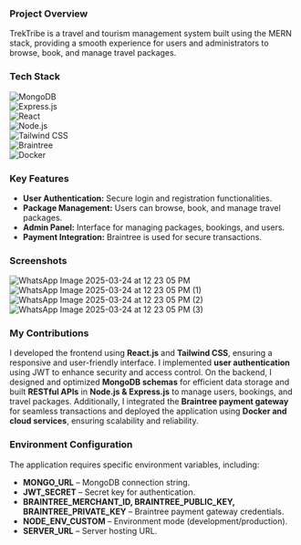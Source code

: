 ### **Project Overview**  

TrekTribe is a travel and tourism management system built using the MERN stack, providing a smooth experience for users and administrators to browse, book, and manage travel packages.  

### **Tech Stack**  
![MongoDB](https://img.shields.io/badge/MongoDB-47A248?style=for-the-badge&logo=mongodb&logoColor=white)  
![Express.js](https://img.shields.io/badge/Express.js-000000?style=for-the-badge&logo=express&logoColor=white)  
![React](https://img.shields.io/badge/React-61DAFB?style=for-the-badge&logo=react&logoColor=white)  
![Node.js](https://img.shields.io/badge/Node.js-339933?style=for-the-badge&logo=node.js&logoColor=white)  
![Tailwind CSS](https://img.shields.io/badge/Tailwind_CSS-38B2AC?style=for-the-badge&logo=tailwind-css&logoColor=white)  
![Braintree](https://img.shields.io/badge/Braintree-00579B?style=for-the-badge&logo=paypal&logoColor=white)  
![Docker](https://img.shields.io/badge/Docker-2496ED?style=for-the-badge&logo=docker&logoColor=white)  

### **Key Features**  
- **User Authentication:** Secure login and registration functionalities.  
- **Package Management:** Users can browse, book, and manage travel packages.  
- **Admin Panel:** Interface for managing packages, bookings, and users.  
- **Payment Integration:** Braintree is used for secure transactions.

### **Screenshots**  
![WhatsApp Image 2025-03-24 at 12 23 05 PM](https://github.com/user-attachments/assets/b9c09092-2dd2-41a4-b9b8-182a43327882)
![WhatsApp Image 2025-03-24 at 12 23 05 PM (1)](https://github.com/user-attachments/assets/03c39b13-476d-4a4b-9714-c29c55cc4677)
![WhatsApp Image 2025-03-24 at 12 23 05 PM (2)](https://github.com/user-attachments/assets/a9823388-332b-477a-b342-c7b0219562e4)
![WhatsApp Image 2025-03-24 at 12 23 05 PM (3)](https://github.com/user-attachments/assets/6ec86a52-5a36-4efa-b53d-4c97c3f49ebb)

### **My Contributions**  
I developed the frontend using **React.js** and **Tailwind CSS**, ensuring a responsive and user-friendly interface. I implemented **user authentication** using JWT to enhance security and access control. On the backend, I designed and optimized **MongoDB schemas** for efficient data storage and built **RESTful APIs** in **Node.js & Express.js** to manage users, bookings, and travel packages. Additionally, I integrated the **Braintree payment gateway** for seamless transactions and deployed the application using **Docker and cloud services**, ensuring scalability and reliability.  

### **Environment Configuration**  
The application requires specific environment variables, including:  
- **MONGO_URL** – MongoDB connection string.  
- **JWT_SECRET** – Secret key for authentication.  
- **BRAINTREE_MERCHANT_ID, BRAINTREE_PUBLIC_KEY, BRAINTREE_PRIVATE_KEY** – Braintree payment gateway credentials.  
- **NODE_ENV_CUSTOM** – Environment mode (development/production).  
- **SERVER_URL** – Server hosting URL.  
